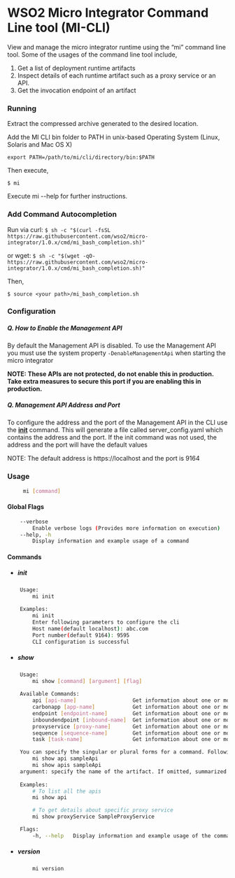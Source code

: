 # WSO2 Micro Integrator Command Line tool (MI-CLI)

View and manage the micro integrator runtime using the “mi” command line tool. Some of the usages of the command line tool include,
1. Get a list of deployment runtime artifacts
2. Inspect details of each runtime artifact such as a proxy service or an API.
3. Get the invocation endpoint of an artifact

### Running

Extract the compressed archive generated to the desired location.

Add the MI CLI bin folder to PATH in unix-based Operating System (Linux, Solaris and Mac OS X)

`export PATH=/path/to/mi/cli/directory/bin:$PATH`

Then execute, 

`$ mi`

Execute mi --help for further instructions.

### Add Command Autocompletion

Run via curl:
`$ sh -c "$(curl -fsSL https://raw.githubusercontent.com/wso2/micro-integrator/1.0.x/cmd/mi_bash_completion.sh)"`

or wget:
`$ sh -c "$(wget -qO- https://raw.githubusercontent.com/wso2/micro-integrator/1.0.x/cmd/mi_bash_completion.sh)"`

Then, 

`$ source <your path>/mi_bash_completion.sh`

### Configuration

##### Q. How to Enable the Management API

By default the Management API is disabled. To use the Management API you must use the system property `-DenableManagementApi` when starting the micro integrator

**NOTE: These APIs are not protected, do not enable this in production. Take extra measures to secure this port if you are enabling this in production.**

##### Q. Management API Address and Port

To configure the address and the port of the Management API in the CLI use the [**init**](#init) command. This will generate a file called server_config.yaml which contains the address and the port. If the init command was not used, the address and the port will have the default values

NOTE: The default address is https://localhost and the port is 9164

### Usage
```bash
     mi [command]
```

#### Global Flags
```bash
    --verbose
        Enable verbose logs (Provides more information on execution)
    --help, -h
        Display information and example usage of a command
```
#### Commands
* ##### init
```bash
    Usage:
        mi init
    
    Examples:
        mi init
        Enter following parameters to configure the cli
        Host name(default localhost): abc.com
        Port number(default 9164): 9595
        CLI configuration is successful
```
* ##### show
```bash
    Usage:
        mi show [command] [argument] [flag]
               
    Available Commands:
        api [api-name]                  Get information about one or more Apis
        carbonapp [app-name]            Get information about one or more Carbon Apps
        endpoint [endpoint-name]        Get information about one or more Endpoints
        inboundendpoint [inbound-name]  Get information about one or more Inbounds
        proxyservice [proxy-name]       Get information about one or more Proxies 
        sequence [sequence-name]        Get information about one or more Sequences
        task [task-name]                Get information about one or more Task

    You can specify the singular or plural forms for a command. Following commands will have the same output
        mi show api sampleApi
        mi show apis sampleApi      
    argument: specify the name of the artifact. If omitted, summarized details for all artifacts are displayed. For example mi show carbonapps will display a summary of all the carbon apps	
	
    Examples:
        # To list all the apis
        mi show api

        # To get details about specific proxy service
        mi show proxyService SampleProxyService

    Flags:
        -h, --help   Display information and example usage of the command
```
* ##### version
```bash
        mi version 
```